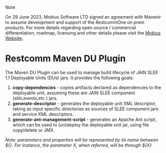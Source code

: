 > [!NOTE]  
> On 29 June 2023, Mobius Software LTD signed an agreement with Mavenir to assume development and support of the RestcommOne on prem products.  For more details regarding open source / commercial differentiation, roadmap, licensing and other details please visit the [Mobius Website](https://www.mobius-software.com/telestaxannouncement).

# Restcomm Maven DU Plugin

The Maven DU Plugin can be used to manage build lifecycle of JAIN SLEE 1.1 Deployable Units (DUs) jars. It provides the following goals:

1. **copy-dependencies** - copies artifacts declared as dependencies to the deployable unit, assuming these are JAIN SLEE component (sbb,events,etc.) jars.
2. **generate-descriptor** - generates the deployable unit XML descriptor, taking as input specific directories as sources of SLEE component jars and service XML descriptors.
3. **generate-ant-management-script** - generates an Apache Ant script, which can be used to (un)deploy the deployable unit jar, using file copy/delete or JMX.

_Note: parameters and properties will be represented by its name between ${}. For instance, the parameter X, when referred, will be through ${X}_

